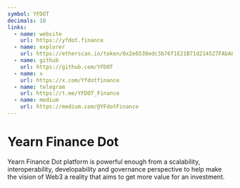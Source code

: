 ```yaml
---
symbol: YFDOT
decimals: 18
links:
  - name: website
    url: https://yfdot.finance
  - name: explorer
    url: https://etherscan.io/token/0x2e6539edc3b76f1E21B71d214527FAbA875F70F3
  - name: github
    url: https://github.com/YFDOT
  - name: x
    url: https://x.com/Yfdotfinance
  - name: telegram
    url: https://t.me/YFDOT_Finance
  - name: medium
    url: https://medium.com/@YFdotFinance
---
```


# Yearn Finance Dot

Yearn Finance Dot platform is powerful enough from a scalability, interoperability, developability and governance perspective to help make the vision of Web3 a reality that aims to get more value for an investment.
